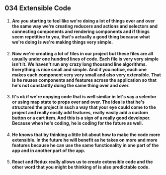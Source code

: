 ## 034 Extensible Code

1. #### Are you starting to feel like we're doing a lot of things over and over the same way we're creating reducers and actions and selectors and connecting components and rendering components and if things seem repetitive to you, that's actually a good thing because what we're doing is we're making things very simple.
>

2. #### Now we're creating a lot of files in our project but these files are all usually under one hundred lines of code. Each file is very very simple isn't it. We haven't run any crazy long thousand line algorithms. Everything is nice small and simple. And if you notice, each one makes each component very very small and also very extensible. That is he reuses components and features across the application so that he's not constantly doing the same thing over and over.
>

3. #### It's ok if we're copying code that is well similar in let's say a selector or using map state to props over and over. The idea is that he's structured the project in such a way that your eye could come to the project and really easily add features, really easily add a custom button or a cart item. And this is a sign of a really good developer. Because when he's coding, he is coding for the future as well.
>

4. #### He knows that by thinking a little bit about how to make the code more extensible. In the future he will benefit as he takes on more and more features because he can use the same functionality in one part of the app and in another part of the app.
>


5. #### React and Redux really allows us to create extensible code and the other word that you might be thinking of is also predictable code.